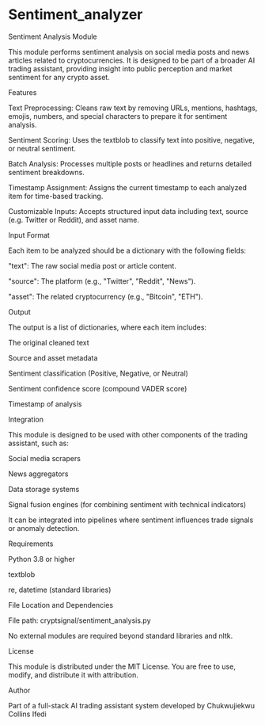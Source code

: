 # Sentiment_analyzer

Sentiment Analysis Module

This module performs sentiment analysis on social media posts and news articles related to cryptocurrencies. It is designed to be part of a broader AI trading assistant, providing insight into public perception and market sentiment for any crypto asset.

Features

Text Preprocessing: Cleans raw text by removing URLs, mentions, hashtags, emojis, numbers, and special characters to prepare it for sentiment analysis.

Sentiment Scoring: Uses the textblob to classify text into positive, negative, or neutral sentiment.

Batch Analysis: Processes multiple posts or headlines and returns detailed sentiment breakdowns.

Timestamp Assignment: Assigns the current timestamp to each analyzed item for time-based tracking.

Customizable Inputs: Accepts structured input data including text, source (e.g. Twitter or Reddit), and asset name.


Input Format

Each item to be analyzed should be a dictionary with the following fields:

"text": The raw social media post or article content.

"source": The platform (e.g., "Twitter", "Reddit", "News").

"asset": The related cryptocurrency (e.g., "Bitcoin", "ETH").


Output

The output is a list of dictionaries, where each item includes:

The original cleaned text

Source and asset metadata

Sentiment classification (Positive, Negative, or Neutral)

Sentiment confidence score (compound VADER score)

Timestamp of analysis


Integration

This module is designed to be used with other components of the trading assistant, such as:

Social media scrapers

News aggregators

Data storage systems

Signal fusion engines (for combining sentiment with technical indicators)


It can be integrated into pipelines where sentiment influences trade signals or anomaly detection.

Requirements

Python 3.8 or higher

textblob

re, datetime (standard libraries)


File Location and Dependencies

File path: cryptsignal/sentiment_analysis.py

No external modules are required beyond standard libraries and nltk.


License

This module is distributed under the MIT License. You are free to use, modify, and distribute it with attribution.

Author

Part of a full-stack AI trading assistant system developed by Chukwujiekwu Collins Ifedi 

